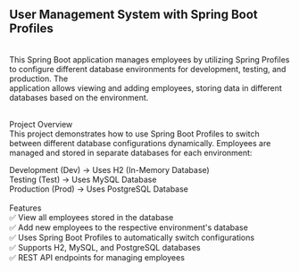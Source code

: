 <h2>User Management System with Spring Boot Profiles</h2><br>
This Spring Boot application manages employees by utilizing Spring Profiles to configure different database environments for development, testing, and production. The <br>application allows viewing and adding employees, storing data in different databases based on the environment.<br><br>

Project Overview<br>
This project demonstrates how to use Spring Boot Profiles to switch between different database configurations dynamically. Employees are managed and stored in separate databases for each environment:<br>

Development (Dev) → Uses H2 (In-Memory Database)<br>
Testing (Test) → Uses MySQL Database<br>
Production (Prod) → Uses PostgreSQL Database<br><br>
Features<br>
✅ View all employees stored in the database<br>
✅ Add new employees to the respective environment's database<br>
✅ Uses Spring Boot Profiles to automatically switch configurations<br>
✅ Supports H2, MySQL, and PostgreSQL databases<br>
✅ REST API endpoints for managing employees<br>
